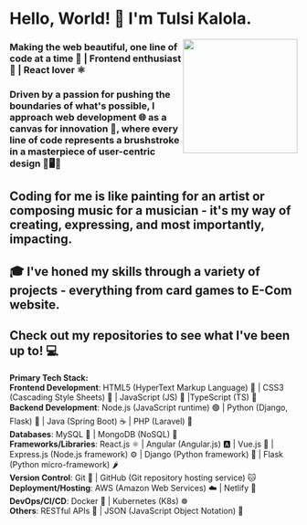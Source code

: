 
# Hello, World! 👋 I'm Tulsi Kalola.

<img align='right' src='https://media4.giphy.com/media/M9kgjEsLG6LMbYC9dl/giphy.gif?cid=ecf05e47dwh0oi8w4y09qd6c8lso3i0540zo9hs8dhfmxb28&ep=v1_gifs_related&rid=giphy.gif&ct=g' width='200'>

###  Making the web beautiful, one line of code at a time 🌈 | Frontend enthusiast 🌟 | React lover ⚛️

### Driven by a passion for pushing the boundaries of what's possible, I approach web development 🌐 as a canvas for innovation 🎨, where every line of code represents a brushstroke in a masterpiece of user-centric design 🚀🖥️🌟

## Coding for me is like painting for an artist or composing music for a musician - it's my way of creating, expressing, and most importantly, impacting.

## 🎓 I've honed my skills through a variety of projects - everything from card games to E-Com website.  


## Check out my repositories to see what I've been up to! 💻

**Primary Tech Stack:**<br>
**Frontend Development**: HTML5 (HyperText Markup Language) 🧱 | CSS3 (Cascading Style Sheets) 🎨 | JavaScript (JS) 📜 |TypeScript (TS) 🔄<br>
**Backend Development**: Node.js (JavaScript runtime) 🟢 | Python (Django, Flask) 🐍 | Java (Spring Boot) ☕ | PHP (Laravel) 🐘<br>
**Databases**: MySQL 🐬 | MongoDB (NoSQL) 🍃<br>
**Frameworks/Libraries**: React.js ⚛️ | Angular (Angular.js) 🅰️ | Vue.js 🖖 | Express.js (Node.js framework) ⚙️ | Django (Python framework) 🐍 | Flask (Python micro-framework) 🌶️<br>
**Version Control**: Git 🐙 | GitHub (Git repository hosting service) 🐱<br>
**Deployment/Hosting**: AWS (Amazon Web Services) ☁️ | Netlify 🚀<br>
**DevOps/CI/CD**: Docker 🐳 | Kubernetes (K8s) ☸️<br>
**Others**: RESTful APIs 🔄 | JSON (JavaScript Object Notation) 📝<br>
